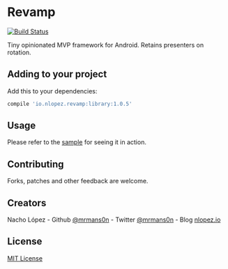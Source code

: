 Revamp
======

[![Build Status](https://travis-ci.org/mrmans0n/revamp.svg?branch=master)](https://travis-ci.org/mrmans0n/revamp)

Tiny opinionated MVP framework for Android. Retains presenters on rotation. 

Adding to your project
----------------------

Add this to your dependencies:

```groovy
compile 'io.nlopez.revamp:library:1.0.5'
```

Usage
-----

Please refer to the [sample](sample) for seeing it in action.

Contributing
------------
Forks, patches and other feedback are welcome.

Creators
--------

Nacho López - Github [@mrmans0n](https://github.com/mrmans0n) - Twitter [@mrmans0n](https://twitter.com/mrmans0n) - Blog [nlopez.io](http://nlopez.io)

License
-------

[MIT License](LICENSE)
